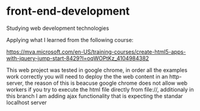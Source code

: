 # front-end-development
Studying web development technologies

Applying what I learned from the following course:

https://mva.microsoft.com/en-US/training-courses/create-html5-apps-with-jquery-jump-start-8429?l=oqWOPtKz_4104984382


This web project was tested in google chrome, in order all the examples work correctly you will need to deploy the the web content in an http-server, the reason of this is beacuse google chrome does not allow web workers if you try to execute the html file directly from file://, additionaly in this branch I am adding ajax functionality that is expecting the standar localhost server
